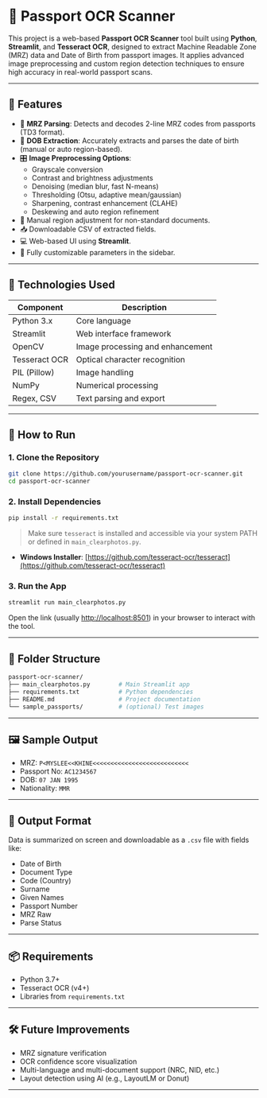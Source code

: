 # 🛂 Passport OCR Scanner

This project is a web-based **Passport OCR Scanner** tool built using **Python**, **Streamlit**, and **Tesseract OCR**, designed to extract Machine Readable Zone (MRZ) data and Date of Birth from passport images. It applies advanced image preprocessing and custom region detection techniques to ensure high accuracy in real-world passport scans.

---

## 📸 Features

- 🧠 **MRZ Parsing**: Detects and decodes 2-line MRZ codes from passports (TD3 format).
- 📅 **DOB Extraction**: Accurately extracts and parses the date of birth (manual or auto region-based).
- 🎛 **Image Preprocessing Options**:
  - Grayscale conversion
  - Contrast and brightness adjustments
  - Denoising (median blur, fast N-means)
  - Thresholding (Otsu, adaptive mean/gaussian)
  - Sharpening, contrast enhancement (CLAHE)
  - Deskewing and auto region refinement
- 🎯 Manual region adjustment for non-standard documents.
- 📥 Downloadable CSV of extracted fields.
- 💻 Web-based UI using **Streamlit**.
- 🧪 Fully customizable parameters in the sidebar.

---

## 🧰 Technologies Used

| Component     | Description                       |
|---------------|-----------------------------------|
| Python 3.x     | Core language                    |
| Streamlit      | Web interface framework          |
| OpenCV         | Image processing and enhancement |
| Tesseract OCR  | Optical character recognition    |
| PIL (Pillow)   | Image handling                   |
| NumPy          | Numerical processing             |
| Regex, CSV     | Text parsing and export          |

---

## 🚀 How to Run

### 1. Clone the Repository

```bash
git clone https://github.com/yourusername/passport-ocr-scanner.git
cd passport-ocr-scanner
````

### 2. Install Dependencies

```bash
pip install -r requirements.txt
```

> Make sure `tesseract` is installed and accessible via your system PATH or defined in `main_clearphotos.py`.

* **Windows Installer**: [https://github.com/tesseract-ocr/tesseract](https://github.com/tesseract-ocr/tesseract)

### 3. Run the App

```bash
streamlit run main_clearphotos.py
```

Open the link (usually [http://localhost:8501](http://localhost:8501)) in your browser to interact with the tool.

---

## 📁 Folder Structure

```bash
passport-ocr-scanner/
├── main_clearphotos.py        # Main Streamlit app
├── requirements.txt           # Python dependencies
├── README.md                  # Project documentation
└── sample_passports/          # (optional) Test images
```

---

## 🖼 Sample Output

* MRZ: `P<MYSLEE<<KHINE<<<<<<<<<<<<<<<<<<<<<<<<<<<`
* Passport No: `AC1234567`
* DOB: `07 JAN 1995`
* Nationality: `MMR`

---

## 📝 Output Format

Data is summarized on screen and downloadable as a `.csv` file with fields like:

* Date of Birth
* Document Type
* Code (Country)
* Surname
* Given Names
* Passport Number
* MRZ Raw
* Parse Status

---

## 📦 Requirements

* Python 3.7+
* Tesseract OCR (v4+)
* Libraries from `requirements.txt`

---

## 🛠 Future Improvements

* MRZ signature verification
* OCR confidence score visualization
* Multi-language and multi-document support (NRC, NID, etc.)
* Layout detection using AI (e.g., LayoutLM or Donut)

---
